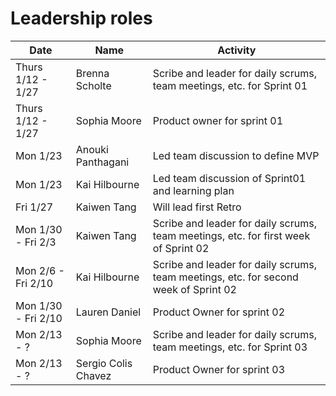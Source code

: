 # Leadership roles

| Date                | Name               | Activity                                                                               |
|---------------------|--------------------|----------------------------------------------------------------------------------------|
| Thurs 1/12 - 1/27   | Brenna Scholte     | Scribe and leader for daily scrums, team meetings, etc. for Sprint 01                  | 
| Thurs 1/12 - 1/27   | Sophia Moore       | Product owner for sprint 01                                                            |
| Mon 1/23            | Anouki Panthagani  | Led team discussion to define MVP                                                      | 
| Mon 1/23            | Kai Hilbourne      | Led team discussion of Sprint01 and learning plan                                      | 
| Fri 1/27            | Kaiwen Tang        | Will lead first Retro                                                                  | 
| Mon 1/30 - Fri 2/3  | Kaiwen Tang        | Scribe and leader for daily  scrums, team meetings, etc. for first week of Sprint 02   |
| Mon 2/6 - Fri 2/10  | Kai Hilbourne      | Scribe and leader for daily  scrums, team meetings, etc. for second week of Sprint 02  |
| Mon 1/30 - Fri 2/10 | Lauren Daniel      | Product Owner for sprint 02                                                            |
| Mon 2/13 - ?        | Sophia Moore       | Scribe and leader for daily scrums, team meetings, etc. for Sprint 03                  | 
| Mon 2/13 - ?        | Sergio Colis Chavez| Product Owner for sprint 03                                                            |

 
